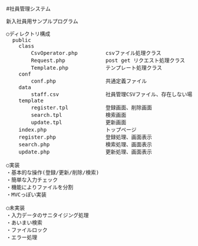 #社員管理システム

新入社員用サンプルプログラム

<pre>
○ディレクトリ構成
  public
    class
        CsvOperator.php         csvファイル処理クラス
        Request.php             post get リクエスト処理クラス
        Template.php            テンプレート処理クラス
    conf
        conf.php                共通定義ファイル
    data
        staff.csv               社員管理CSVファイル、存在しない場合は登録時新規に作成する
    template
        register.tpl            登録画面、削除画面
        search.tpl              検索画面
        update.tpl              更新画面
    index.php                   トップページ
    register.php                登録処理、画面表示
    search.php                  検索処理、画面表示
    update.php                  更新処理、画面表示

○実装
・基本的な操作(登録/更新/削除/検索)
・簡単な入力チェック
・機能によりファイルを分割
・MVCっぽい実装

○未実装
・入力データのサニタイジング処理
・あいまい検索
・ファイルロック
・エラー処理
<pre>
